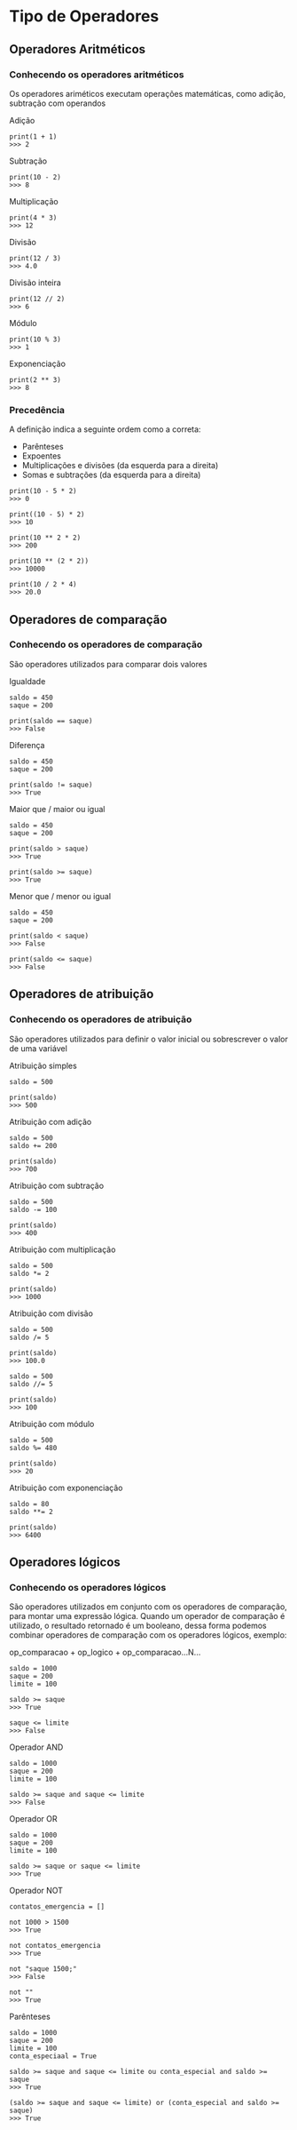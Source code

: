 # Tipo de Operadores

<h2>Operadores Aritméticos</h2>

<h3>Conhecendo os operadores aritméticos</h3>
<p>Os operadores ariméticos executam operações matemáticas, como adição, subtração com operandos</p>

<p>Adição</p>

~~~
print(1 + 1)
>>> 2
~~~

<p>Subtração</p>

~~~
print(10 - 2)
>>> 8
~~~

<p>Multiplicação</p>

~~~
print(4 * 3)
>>> 12
~~~

<p>Divisão</p>

~~~
print(12 / 3)
>>> 4.0
~~~

<p>Divisão inteira</p>

~~~
print(12 // 2)
>>> 6
~~~

<p>Módulo</p>

~~~
print(10 % 3)
>>> 1
~~~

<p>Exponenciação</p>

~~~
print(2 ** 3)
>>> 8
~~~

<h3>Precedência</h3>

<p>A definição indica a seguinte ordem como a correta:</p>

* Parênteses
* Expoentes
* Multiplicações e divisões (da esquerda para a direita)
* Somas e subtrações (da esquerda para a direita)

~~~
print(10 - 5 * 2)
>>> 0

print((10 - 5) * 2)
>>> 10

print(10 ** 2 * 2)
>>> 200

print(10 ** (2 * 2))
>>> 10000

print(10 / 2 * 4)
>>> 20.0
~~~

<h2>Operadores de comparação</h2>

<h3>Conhecendo os operadores de comparação</h3>
<p>São operadores utilizados para comparar dois valores</p>

<p>Igualdade</p>

~~~
saldo = 450
saque = 200

print(saldo == saque)
>>> False
~~~

<p>Diferença</p>

~~~
saldo = 450
saque = 200

print(saldo != saque)
>>> True
~~~

<p>Maior que / maior ou igual</p>

~~~
saldo = 450
saque = 200

print(saldo > saque)
>>> True

print(saldo >= saque)
>>> True
~~~

<p>Menor que / menor ou igual</p>

~~~
saldo = 450
saque = 200

print(saldo < saque)
>>> False

print(saldo <= saque)
>>> False
~~~

<h2>Operadores de atribuição</h2>

<h3>Conhecendo os operadores de atribuição</h3>
<p>São operadores utilizados para definir o valor inicial ou sobrescrever o valor de uma variável</p>

<p>Atribuição simples</p>

~~~
saldo = 500

print(saldo)
>>> 500
~~~

<p>Atribuição com adição</p>

~~~
saldo = 500
saldo += 200

print(saldo)
>>> 700
~~~

<p>Atribuição com subtração</p>

~~~
saldo = 500
saldo -= 100

print(saldo)
>>> 400
~~~

<p>Atribuição com multiplicação</p>

~~~
saldo = 500
saldo *= 2

print(saldo)
>>> 1000
~~~

<p>Atribuição com divisão</p>

~~~
saldo = 500
saldo /= 5

print(saldo)
>>> 100.0

saldo = 500
saldo //= 5

print(saldo)
>>> 100
~~~

<p>Atribuição com módulo</p>

~~~
saldo = 500
saldo %= 480

print(saldo)
>>> 20
~~~

<p>Atribuição com exponenciação</p>

~~~
saldo = 80
saldo **= 2

print(saldo)
>>> 6400
~~~

<h2>Operadores lógicos</h2>

<h3>Conhecendo os operadores lógicos</h3>

<p>São operadores utilizados em conjunto com os operadores de comparação, para montar uma expressão lógica. Quando um operador de comparação é utilizado, o resultado retornado é um booleano, dessa forma podemos combinar operadores de comparação com os operadores lógicos, exemplo:</p>

<p>op_comparacao + op_logico + op_comparacao...N...</p>

~~~
saldo = 1000
saque = 200
limite = 100

saldo >= saque
>>> True

saque <= limite
>>> False
~~~

<p>Operador AND</p>

~~~
saldo = 1000
saque = 200
limite = 100

saldo >= saque and saque <= limite
>>> False
~~~

<p>Operador OR</p>

~~~
saldo = 1000
saque = 200
limite = 100

saldo >= saque or saque <= limite 
>>> True
~~~

<p>Operador NOT</p>

~~~
contatos_emergencia = []

not 1000 > 1500
>>> True

not contatos_emergencia
>>> True

not "saque 1500;"
>>> False

not ""
>>> True
~~~

<p>Parênteses</p>

~~~
saldo = 1000
saque = 200
limite = 100
conta_especiaal = True

saldo >= saque and saque <= limite ou conta_especial and saldo >= saque
>>> True

(saldo >= saque and saque <= limite) or (conta_especial and saldo >= saque)
>>> True
~~~






